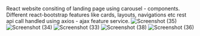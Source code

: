 React website consiting of landing page using carousel - components.
Different react-bootstrap features like cards, layouts, navigations etc 
rest api call handled using axios - ajax feature service.
![Screenshot (35)](https://user-images.githubusercontent.com/74235212/156746917-cb96e146-475a-48ed-9959-f77c0b94d183.png)
![Screenshot (34)](https://user-images.githubusercontent.com/74235212/156746995-e78e3f43-2176-4780-82be-53ef158233b8.png)
![Screenshot (33)](https://user-images.githubusercontent.com/74235212/156747060-1f6179de-c0ff-4b64-ae02-6cbeee67a8d8.png)
![Screenshot (38)](https://user-images.githubusercontent.com/74235212/156747154-00aa9646-5fc9-4243-a86e-129593bdc4e2.png)
![Screenshot (36)](https://user-images.githubusercontent.com/74235212/156747170-741c6ef4-2e17-4317-a7a5-7d335d1c450c.png)
